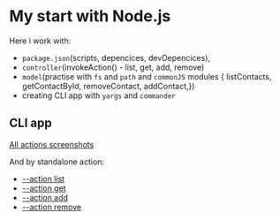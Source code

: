 # My start with Node.js

Here i work with:
- `package.json`(scripts, depencices, devDepencices), 
- `controller`(invokeAction() - list, get, add, remove)
- `model`(practise with `fs` and `path` and `commonJS` modules {
  listContacts,
  getContactById,
  removeContact,
  addContact,})
- creating CLI app with `yargs` and `commander`




##  CLI app 

  [All actions screenshots](https://imgur.com/a/xzCFRyg)

  And by standalone action: 
  - [--action list](https://imgur.com/YflAohB)
  - [--action get](https://imgur.com/rlZJoSr)
  - [--action add](https://imgur.com/GEFZgJa)
  - [--action remove](https://imgur.com/Jpb6wMw)


